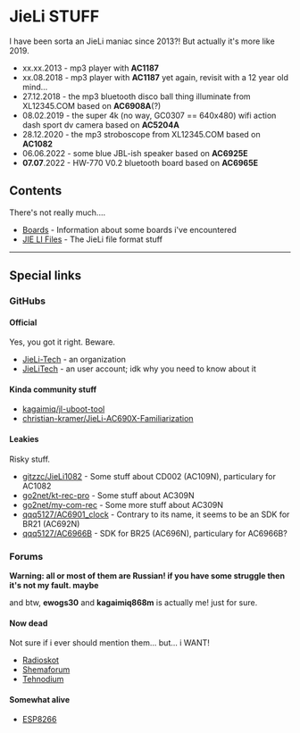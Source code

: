 # JieLi STUFF

I have been sorta an JieLi maniac since 2013?! But actually it's more like 2019.

- xx.xx.2013 - mp3 player with **AC1187**
- xx.08.2018 - mp3 player with **AC1187** yet again, revisit with a 12 year old mind...
- 27.12.2018 - the mp3 bluetooth disco ball thing illuminate from XL12345.COM based on **AC6908A**(?)
- 08.02.2019 - the super 4k (no way, GC0307 == 640x480) wifi action dash sport dv camera based on **AC5204A**
- 28.12.2020 - the mp3 stroboscope from XL12345.COM based on **AC1082**
- 06.06.2022 - some blue JBL-ish speaker based on **AC6925E**
- **07.07**.2022 - HW-770 V0.2 bluetooth board based on **AC6965E**

## Contents

There's not really much....

- [Boards](boards/index.md) - Information about some boards i've encountered
- [JIE LI Files](jl-files/index.md) - The JieLi file format stuff

----

## Special links

### GitHubs

#### Official

Yes, you got it right. Beware.

- [JieLi-Tech](https://github.com/Jieli-Tech) - an organization
- [JieLiTech](https://github.com/JieliTech) - an user account; idk why you need to know about it

#### Kinda community stuff

- [kagaimiq/jl-uboot-tool](https://github.com/kagaimiq/jl-uboot-tool)
- [christian-kramer/JieLi-AC690X-Familiarization](https://github.com/christian-kramer/JieLi-AC690X-Familiarization)

#### Leakies

Risky stuff.

- [gitzzc/JieLi1082](https://github.com/gitzzc/JieLi1082) - Some stuff about CD002 (AC109N), particulary for AC1082
- [go2net/kt-rec-pro](https://github.com/go2net/kt-rec-pro) - Some stuff about AC309N
- [go2net/my-com-rec](https://github.com/go2net/my-com-rec) - Some more stuff about AC309N
- [qqq5127/AC6901_clock](https://github.com/qqq5127/AC6901_clock) - Contrary to its name, it seems to be an SDK for BR21 (AC692N)
- [qqq5127/AC6966B](https://github.com/qqq5127/AC6966B) - SDK for BR25 (AC696N), particulary for AC6966B?

### Forums

**Warning: all or most of them are Russian! if you have some struggle then it's not my fault. maybe**

and btw, **ewogs30** and **kagaimiq868m** is actually me! just for sure.

#### Now dead

Not sure if i ever should mention them... but... i WANT!

- [Radioskot](http://web.archive.org/web/20190401022412/https://radioskot.ru/forum/11-14227-1)
- [Shemaforum](https://web.archive.org/web/20210511195409/https://shemaforum.ru/topic/jl-soc-ac109n-ac209n-ac309n-ac410n-ac460n-ac690n/)
- [Tehnodium](http://web.archive.org/web/20220517054814/https://tehnodium.ru/thread-5.html)

#### Somewhat alive

- [ESP8266](https://esp8266.ru/forum/threads/jl-soc.5500)
